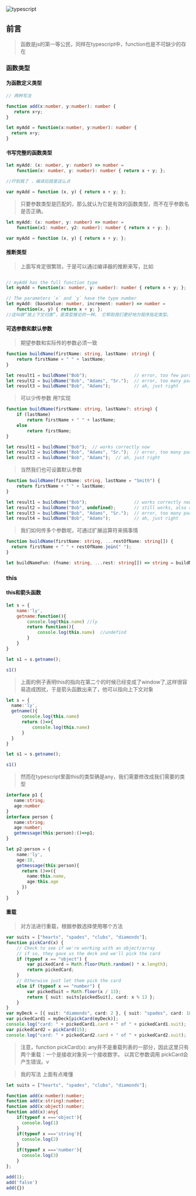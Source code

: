 ![typescript](https://upload-images.jianshu.io/upload_images/10843623-d1427ac46b2dd12f.jpg?imageMogr2/auto-orient/strip%7CimageView2/2/w/1240)
## 前言
> 函数是js的第一等公民，同样在typescript中，function也是不可缺少的存在

### 函数类型

#### 为函数定义类型
 
``` typescript
// 两种写法

function add(x:number, y:number): number {
   return x+y;
}

let myAdd = function(x:number, y:number): number {
  return x+y;
}
```
#### 书写完整的函数类型

``` typescript
let myAdd: (x: number, y: number) => number =
    function(x: number, y: number): number { return x + y; };

//吓到我了 ，编译后就是这么点

var myAdd = function (x, y) { return x + y; };
```

> 只要参数类型是匹配的，那么就认为它是有效的函数类型，而不在乎参数名是否正确。

``` typescript
let myAdd: (x: number, y: number) => number =
    function(x1: number, y2: number): number { return x + y; };

var myAdd = function (x, y) { return x + y; };
```

#### 推断类型 

> 上面写肯定很繁琐，于是可以通过编译器的推断来写，比如

``` typescript

// myAdd has the full function type
let myAdd = function(x: number, y: number): number { return x + y; };

// The parameters `x` and `y` have the type number
let myAdd: (baseValue: number, increment: number) => number =
    function(x, y) { return x + y; };
//这叫做“按上下文归类”，是类型推论的一种。 它帮助我们更好地为程序指定类型。
```
#### 可选参数和默认参数

> 期望参数和实际传的参数必须一致

``` typescript
function buildName(firstName: string, lastName: string) {
    return firstName + " " + lastName;
}

let result1 = buildName("Bob");                  // error, too few parameters
let result2 = buildName("Bob", "Adams", "Sr.");  // error, too many parameters
let result3 = buildName("Bob", "Adams");         // ah, just right
```
> 可以少传参数 用?实现

``` typescript
function buildName(firstName: string, lastName?: string) {
    if (lastName)
        return firstName + " " + lastName;
    else
        return firstName;
}

let result1 = buildName("Bob");  // works correctly now
let result2 = buildName("Bob", "Adams", "Sr.");  // error, too many parameters
let result3 = buildName("Bob", "Adams");  // ah, just right
```

<!-- more -->

> 当然我们也可设置默认参数

``` typescript
function buildName(firstName: string, lastName = "Smith") {
    return firstName + " " + lastName;
}

let result1 = buildName("Bob");                  // works correctly now, returns "Bob Smith"
let result2 = buildName("Bob", undefined);       // still works, also returns "Bob Smith"
let result3 = buildName("Bob", "Adams", "Sr.");  // error, too many parameters
let result4 = buildName("Bob", "Adams");         // ah, just right
```
> 我们如何传多个参数呢，可通过扩展运算符来搞事情

``` typescript
function buildName(firstName: string, ...restOfName: string[]) {
  return firstName + " " + restOfName.join(" ");
}

let buildNameFun: (fname: string, ...rest: string[]) => string = buildName;
```

### this

#### this和箭头函数

``` js
let s = {
    name:'ly',
    getname:function(){
        console.log(this.name) //ly
        return function(){
            console.log(this.name)  //undefind
        }
    }
}

let s1 = s.getname();

s1() 
```

> 上面的例子表明this的指向在第二个的时候已经变成了window了,这样很容易造成困扰，于是箭头函数出来了，他可以指向上下文对象

``` ts
let s = {
  name:'ly',
  getname(){
      console.log(this.name)
      return ()=>{
          console.log(this.name) 
      }
  }
}

let s1 = s.getname();

s1()
```
<!-- more -->

> 然而在typescript里面this的类型确是any，我们需要修改成我们需要的类型

``` ts
interface p1 {
   name:string;
   age:number
}
interface person {
   name:string;
   age:number;
   getmessage(this:person):()=>p1;
}

let p2:person = {
    name:'ly',
    age:18,
    getmessage(this:person){
      return ()=>({
        name:this.name,
        age:this.age
      })
    }
}
```

#### 重载

> 对方法进行重载，根据参数选择使用哪个方法

``` ts
var suits = ["hearts", "spades", "clubs", "diamonds"];
function pickCard(x) {
    // Check to see if we're working with an object/array
    // if so, they gave us the deck and we'll pick the card
    if (typeof x == "object") {
        var pickedCard = Math.floor(Math.random() * x.length);
        return pickedCard;
    }
    // Otherwise just let them pick the card
    else if (typeof x == "number") {
        var pickedSuit = Math.floor(x / 13);
        return { suit: suits[pickedSuit], card: x % 13 };
    }
}
var myDeck = [{ suit: "diamonds", card: 2 }, { suit: "spades", card: 10 }, { suit: "hearts", card: 4 }];
var pickedCard1 = myDeck[pickCard(myDeck)];
console.log("card: " + pickedCard1.card + " of " + pickedCard1.suit);
var pickedCard2 = pickCard(15);
console.log("card: " + pickedCard2.card + " of " + pickedCard2.suit);

```
> 注意，function pickCard(x): any并不是重载列表的一部分，因此这里只有两个重载：一个是接收对象另一个接收数字。 以其它参数调用 pickCard会产生错误。v 

> 我的写法 上面有点难懂

``` ts
let suits = ["hearts", "spades", "clubs", "diamonds"];

function add(x:number):number;
function add(x:string):number;
function add(x:object):number;
function add(x):any{
    if(typeof x ==='object'){
      console.log(1)
    }
    if(typeof x ==='string'){
      console.log(2)
    }
    if(typeof x ==='number'){
      console.log(3)
    }
};

add(1);
add('false')
add({})
```







